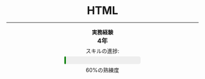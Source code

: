 <div style="text-align: center;">
    <h1 style="border: none; margin: 10px 0;">HTML</h1>

---
<div style="text-align: center;">
    <h4 style="border: none; margin: 0px 0;">実務経験</h4>
    <h3 style="border: none; margin: 0px 0;">4年</h3>
    <p style="margin: 5px 0;">スキルの進捗:</p>
    <div style="background: #eee; border-radius: 5px; width: 200px; margin: auto;">
        <div style="background: green; width: 0%; height: 20px; border-radius: 5px; 
                     animation: grow 2s forwards;"></div>
    </div>
    <p style="margin: 5px 0;">60%の熟練度</p>
</div>

<style>
@keyframes grow {
    from {
        width: 0%;
    }
    to {
        width: 60%;
    }
}
</style>
